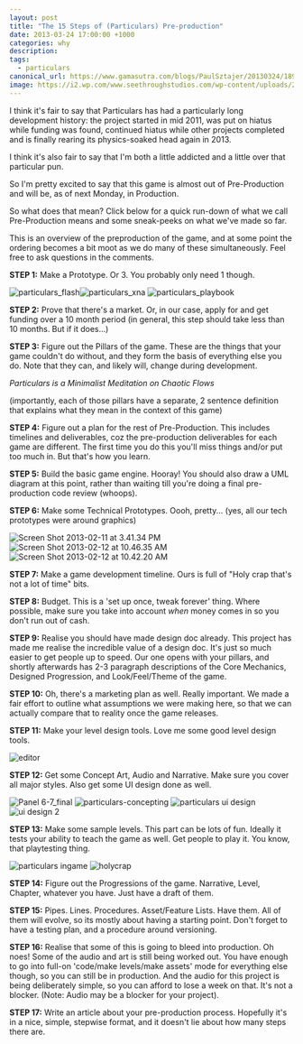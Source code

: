 ```yaml
---
layout: post
title: "The 15 Steps of (Particulars) Pre-production"
date: 2013-03-24 17:00:00 +1000
categories: why
description:
tags:
  - particulars
canonical_url: https://www.gamasutra.com/blogs/PaulSztajer/20130324/189171/The_15_Steps_of_Particulars_Preproduction.php
image: https://i2.wp.com/www.seethroughstudios.com/wp-content/uploads/2013/03/Screen-Shot-2013-02-12-at-10.46.35-AM.png?resize=300%2C187
---
```

I think it's fair to say that Particulars has had a particularly long development history: the project started in mid 2011, was put on hiatus while funding was found, continued hiatus while other projects completed and is finally rearing its physics-soaked head again in 2013.

I think it's also fair to say that I'm both a little addicted and a little over that particular pun.

So I'm pretty excited to say that this game is almost out of Pre-Production and will be, as of next Monday, in Production.

So what does that mean? Click below for a quick run-down of what we call Pre-Production means and some sneak-peeks on what we've made so far.

This is an overview of the preproduction of the game, and at some point the ordering becomes a bit moot as we do many of these simultaneously. Feel free to ask questions in the comments.

**STEP 1:** Make a Prototype. Or 3. You probably only need 1 though.

![particulars_flash](https://i1.wp.com/www.seethroughstudios.com/wp-content/uploads/2013/03/particulars_flash.png?resize=300%2C222)![particulars_xna](https://i1.wp.com/www.seethroughstudios.com/wp-content/uploads/2013/03/particulars_xna.png?resize=300%2C225) ![particulars_playbook](https://i2.wp.com/www.seethroughstudios.com/wp-content/uploads/2013/03/particulars_playbook.png?resize=300%2C175)

**STEP 2:** Prove that there's a market. Or, in our case, apply for and get funding over a 10 month period (in general, this step should take less than 10 months. But if it does...)

**STEP 3:** Figure out the Pillars of the game. These are the things that your game couldn't do without, and they form the basis of everything else you do. Note that they can, and likely will, change during development.

*Particulars is a Minimalist Meditation on Chaotic Flows*

(importantly, each of those pillars have a separate, 2 sentence definition that explains what they mean in the context of this game)

**STEP 4:** Figure out a plan for the rest of Pre-Production. This includes timelines and deliverables, coz the pre-production deliverables for each game are different. The first time you do this you'll miss things and/or put too much in. But that's how you learn.

**STEP 5:** Build the basic game engine. Hooray! You should also draw a UML diagram at this point, rather than waiting till you're doing a final pre-production code review (whoops).

**STEP 6:** Make some Technical Prototypes. Oooh, pretty... (yes, all our tech prototypes were around graphics)

![Screen Shot 2013-02-11 at 3.41.34 PM](https://i2.wp.com/www.seethroughstudios.com/wp-content/uploads/2013/03/Screen-Shot-2013-02-11-at-3.41.34-PM.png?resize=300%2C187) ![Screen Shot 2013-02-12 at 10.46.35 AM](https://i2.wp.com/www.seethroughstudios.com/wp-content/uploads/2013/03/Screen-Shot-2013-02-12-at-10.46.35-AM.png?resize=300%2C187) ![Screen Shot 2013-02-12 at 10.42.20 AM](https://i2.wp.com/www.seethroughstudios.com/wp-content/uploads/2013/03/Screen-Shot-2013-02-12-at-10.42.20-AM.png?resize=300%2C187)

**STEP 7:** Make a game development timeline. Ours is full of "Holy crap that's not a lot of time" bits.

**STEP 8:** Budget. This is a 'set up once, tweak forever' thing. Where possible, make sure you take into account *when* money comes in so you don't run out of cash.

**STEP 9:** Realise you should have made design doc already. This project has made me realise the incredible value of a design doc. It's just so much easier to get people up to speed. Our one opens with your pillars, and shortly afterwards has 2-3 paragraph descriptions of the Core Mechanics, Designed Progression, and Look/Feel/Theme of the game.

**STEP 10:** Oh, there's a marketing plan as well. Really important. We made a fair effort to outline what assumptions we were making here, so that we can actually compare that to reality once the game releases.

**STEP 11:** Make your level design tools. Love me some good level design tools.

![editor](https://i2.wp.com/www.seethroughstudios.com/wp-content/uploads/2013/03/editor.png?resize=300%2C131)

**STEP 12:** Get some Concept Art, Audio and Narrative. Make sure you cover all major styles. Also get some UI design done as well.

![Panel 6-7_final](https://i2.wp.com/www.seethroughstudios.com/wp-content/uploads/2013/03/Panel-6-7_final.jpg?resize=222%2C300) ![particulars-concepting](https://i2.wp.com/www.seethroughstudios.com/wp-content/uploads/2013/03/particulars-concepting.jpg?resize=300%2C168) ![particulars ui design](https://i1.wp.com/www.seethroughstudios.com/wp-content/uploads/2013/03/particulars-ui-design.jpg?resize=300%2C225) ![ui design 2](https://i0.wp.com/www.seethroughstudios.com/wp-content/uploads/2013/03/ui-design-2.jpg?resize=300%2C225)

**STEP 13:** Make some sample levels. This part can be lots of fun. Ideally it tests your ability to teach the game as well. Get people to play it. You know, that playtesting thing.

![particulars ingame](https://i0.wp.com/www.seethroughstudios.com/wp-content/uploads/2013/03/particulars-ingame.png?resize=300%2C225) ![holycrap](https://i2.wp.com/www.seethroughstudios.com/wp-content/uploads/2013/03/holycrap.png?resize=300%2C225)

**STEP 14:** Figure out the Progressions of the game. Narrative, Level, Chapter, whatever you have. Just have a draft of them.

**STEP 15:** Pipes. Lines. Procedures. Asset/Feature Lists. Have them. All of them will evolve, so its mostly about having a starting point. Don't forget to have a testing plan, and a procedure around versioning.

**STEP 16:** Realise that some of this is going to bleed into production. Oh noes! Some of the audio and art is still being worked out. You have enough to go into full-on 'code/make levels/make assets' mode for everything else though, so you can still be in production. And the audio for this project is being deliberately simple, so you can afford to lose a week on that. It's not a blocker. (Note: Audio may be a blocker for your project).

**STEP 17:** Write an article about your pre-production process. Hopefully it's in a nice, simple, stepwise format, and it doesn't lie about how many steps there are.
